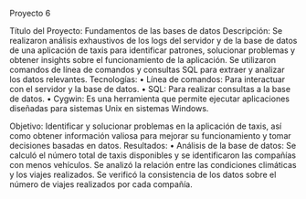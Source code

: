 
Proyecto 6

Título del Proyecto:  Fundamentos de las bases de datos
Descripción: Se realizaron análisis exhaustivos de los logs del servidor y de la base de datos de una aplicación de taxis para identificar patrones, solucionar problemas y obtener insights sobre el funcionamiento de la aplicación. Se utilizaron comandos de línea de comandos y consultas SQL para extraer y analizar los datos relevantes. 
Tecnologías:
•  Línea de comandos: Para interactuar con el servidor y la base de datos. 
• SQL: Para realizar consultas a la base de datos.
• Cygwin: Es una herramienta que permite ejecutar aplicaciones diseñadas para sistemas Unix en sistemas Windows.

Objetivo: Identificar y solucionar problemas en la aplicación de taxis, así como obtener información valiosa para mejorar su funcionamiento y tomar decisiones basadas en datos.
Resultados:
•  Análisis de la base de datos:  Se calculó el número total de taxis disponibles y se identificaron las compañías con menos vehículos. Se analizó la relación entre las condiciones climáticas y los viajes realizados. Se verificó la consistencia de los datos sobre el número de viajes realizados por cada compañía.
